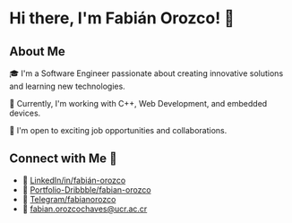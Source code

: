 # Hi there, I'm Fabián Orozco! 👋

## About Me

🎓 I'm a Software Engineer passionate about creating innovative solutions and learning new technologies.

🌱 Currently, I'm working with C++, Web Development, and embedded devices.

💼 I'm open to exciting job opportunities and collaborations.

## Connect with Me 🚀

- 💼 [LinkedIn/in/fabián-orozco](https://www.linkedin.com/in/fabi%C3%A1n-orozco-chaves-b042171b1/)
- 🎨 [Portfolio-Dribbble/fabian-orozco](https://dribbble.com/Fabian-Orozco)
- 🎈 [Telegram/fabianorozco](https://t.me/fabianorozco) 
- 📧 <fabian.orozcochaves@ucr.ac.cr>


<!---
Fabian-Orozco/Fabian-Orozco is a ✨ special ✨ repository because its `README.md` (this file) appears on your GitHub profile.
You can click the Preview link to take a look at your changes.
--->
